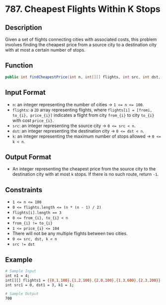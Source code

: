 # 787. Cheapest Flights Within K Stops

## Description

Given a set of flights connecting cities with associated costs, this problem involves finding the cheapest price from a source city to a destination city with at most a certain number of stops.

## Function

```java
public int findCheapestPrice(int n, int[][] flights, int src, int dst, int k) {}
```

## Input Format

- `n`: an integer representing the number of cities &rarr; `1 <= n <= 100`.
- `flights`: a `2D` array representing flights, where `flights[i] = [fromi, to_{i}, price_{i}]` indicates a flight from city `from_{i}` to city `to_{i}` with cost `price_{i}`.
- `src`: an integer representing the source city &rarr; `0 <= src < n`.
- `dst`: an integer representing the destination city &rarr; `0 <= dst < n`.
- `k`: an integer representing the maximum number of stops allowed &rarr; `0 <= k < n`.

## Output Format

- An integer representing the cheapest price from the source city to the destination city with at most `k` stops. If there is no such route, return `-1`.

## Constraints

- `1 <= n <= 100`
- `0 <= flights.length <= (n * (n - 1) / 2)`
- `flights[i].length == 3`
- `0 <= from_{i}, to_{i} < n`
- `from_{i} != to_{i}`
- `1 <= price_{i} <= 104`
- There will not be any multiple flights between two cities.
- `0 <= src, dst, k < n`
- `src != dst`

## Example

```bash
# Sample Input
int n1 = 4;
int[][] flights1 = {{0,1,100},{1,2,100},{2,0,100},{1,3,600},{2,3,200}};
int src1 = 0, dst1 = 3, k1 = 1;

# Sample Output
700
```
